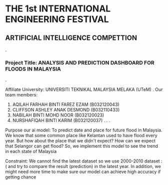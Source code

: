 # THE 1st INTERNATIONAL ENGINEERING FESTIVAL
## ARTIFICIAL INTELLIGENCE COMPETTION
.
### Project Title: ANALYSIS AND PREDICTION DASHBOARD FOR FLOODS IN MALAYSIA
.

Affiliate University: UNIVERSITI TEKNIKAL MALAYSIA MELAKA (UTeM)
.
Our team members:
1. AQILAH FARHAH BINTI FAREZ EZAM (B032120043)
2. CLIFFSON ASHLEY ANAK DESMOND (B032110433)
3. NABILAH BINTI MOHD NOOR (B032120023)
4. NURSHAFIQAH BINTI KARIM (B032120037)
.
.
.



Purpose our ai model: To predict date and place for future flood in Malaysia. We know that some common place like Kelantan used to have flood every year. But how about the place that we didn't expect? How can we expect that Selangor can get flood? So, we implement this model to see the trend in each state of Malaysia

Constraint: We cannot find the latest dataset so we use 2000-2010 dataset :( and try to compare the result (prediction) in the latest year. In addition, we might need more time to make sure our model can achieve high accuracy if getting chance
